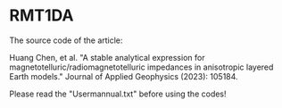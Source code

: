 # RMT1DA

The source code of the article:

Huang Chen, et al. "A stable analytical expression for magnetotelluric/radiomagnetotelluric impedances in 
anisotropic layered Earth models." Journal of Applied Geophysics (2023): 105184.

Please read the "Usermannual.txt" before using the codes!





